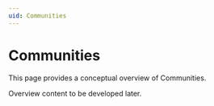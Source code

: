 ```yaml
---
uid: Communities
---
```


# Communities

This page provides a conceptual overview of Communities.

Overview content to be developed later.